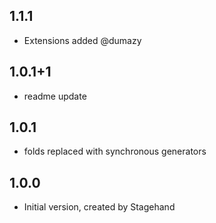 ## 1.1.1

- Extensions added @dumazy

## 1.0.1+1

- readme update

## 1.0.1

- folds replaced with synchronous generators

## 1.0.0

- Initial version, created by Stagehand
